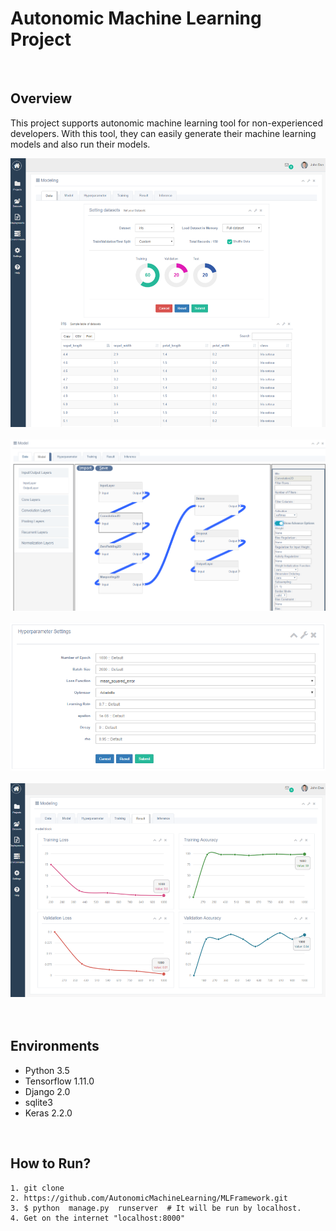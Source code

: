 Autonomic Machine Learning Project
=============

<br>

Overview
----------------
This project supports autonomic machine learning tool for non-experienced developers. With this tool, they can easily generate their machine learning models and also run their models. 

![Alt text](./github_image/dataset.png)
<br><br>
![Alt text](./github_image/model.png)
<br><br>
![Alt text](./github_image/hyperparameter.png)
<br><br>
![Alt text](./github_image/run.png)
<br><br>
<br>

Environments
----------------
+ Python 3.5
+ Tensorflow 1.11.0
+ Django 2.0
+ sqlite3
+ Keras 2.2.0

<br>

How to Run?
----------------
```
1. git clone 
2. https://github.com/AutonomicMachineLearning/MLFramework.git
3. $ python  manage.py  runserver  # It will be run by localhost.
4. Get on the internet "localhost:8000"
```

<br>


